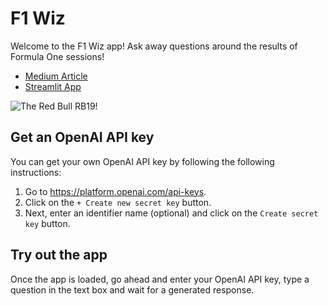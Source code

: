 # F1 Wiz

Welcome to the F1 Wiz app! Ask away questions around the results of Formula One sessions! 

- [Medium Article](https://tanulmathur.medium.com/f1-wiz-insights-powered-by-llms-and-langchain-fdb9edac39d0) 
- [Streamlit App](https://f1-wiz.streamlit.app/)

![The Red Bull RB19!](red_bull_midjourney.png)

## Get an OpenAI API key

You can get your own OpenAI API key by following the following instructions:
1. Go to https://platform.openai.com/api-keys.
2. Click on the `+ Create new secret key` button.
3. Next, enter an identifier name (optional) and click on the `Create secret key` button.

## Try out the app

Once the app is loaded, go ahead and enter your OpenAI API key, type a question in the text box and wait for a generated response.